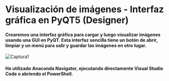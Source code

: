 # Visualización de imágenes - Interfaz gráfica en PyQT5 (Designer)

#### Crearemos una interfaz gráfica para cargar y luego visualizar imágenes usando una GUI en PyQT. Esta interfaz sencilla tiene un botón de abrir, limpiar y un menú para salir y guardar las imágenes en otro lugar.


![Captura1](https://user-images.githubusercontent.com/105566721/168481710-32e50fac-96c4-4772-b23e-ec73267c00dc.JPG)



#### He utilizado Anaconda Navigator, ejecutando directamente Visual Studio Code o abriendo el PowerShell. 




